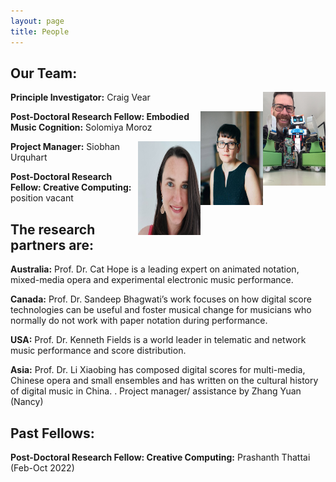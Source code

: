 ```yaml
---
layout: page
title: People
---
```


## Our Team:

<img align="right" width="100" height="150" src="/assets/img/cv_robots.jpg">

**Principle Investigator:** Craig Vear

 
 
 
 

<img align="right" width="100" height="150" src="/assets/img/thumbnail_S_Moroz1.jpg">

**Post-Doctoral Research Fellow: Embodied Music Cognition:** Solomiya Moroz
 
 
 
 


<img align="right" width="100" height="150" src="/assets/img/siobhan_thumbnail.jpg">

**Project Manager:** Siobhan Urquhart

 
 
 
 

**Post-Doctoral Research Fellow: Creative Computing:** position vacant 

 
 
 


## The research partners are:

**Australia:** Prof. Dr. Cat Hope is a leading expert on animated notation, mixed-media opera and experimental electronic music performance.

**Canada:** Prof. Dr. Sandeep Bhagwati’s work focuses on how digital score technologies can be useful and foster musical change for musicians who normally do not work with paper notation during performance.

**USA:** Prof. Dr. Kenneth Fields is a world leader in telematic and network music performance and score distribution.

**Asia:** Prof. Dr. Li Xiaobing has composed digital scores for multi-media, Chinese opera and small ensembles and has written on the cultural history of digital music in China. . Project manager/ assistance by Zhang Yuan (Nancy)


## Past Fellows:

**Post-Doctoral Research Fellow: Creative Computing:** Prashanth Thattai (Feb-Oct 2022)